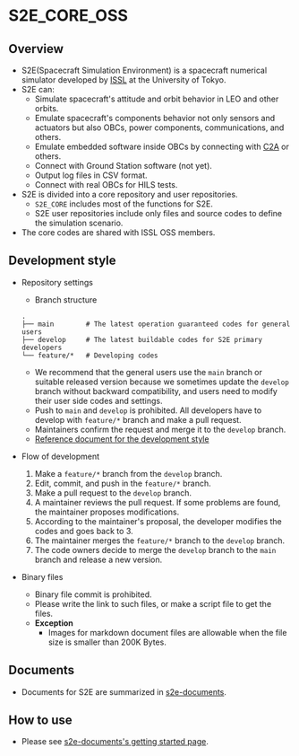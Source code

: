 # S2E_CORE_OSS

## Overview

- S2E(Spacecraft Simulation Environment) is a spacecraft numerical simulator developed by [ISSL](https://www.space.t.u-tokyo.ac.jp/nlab/index_e.html) at the University of Tokyo.
- S2E can:
  - Simulate spacecraft's attitude and orbit behavior in LEO and other orbits.
  - Emulate spacecraft's components behavior not only sensors and actuators but also OBCs, power components, communications, and others.
  - Emulate embedded software inside OBCs by connecting with [C2A](https://github.com/ut-issl/c2a-core) or others.
  - Connect with Ground Station software (not yet).
  - Output log files in CSV format.
  - Connect with real OBCs for HILS tests.
- S2E is divided into a core repository and user repositories. 
  - `S2E_CORE` includes most of the functions for S2E.
  - S2E user repositories include only files and source codes to define the simulation scenario. 
- The core codes are shared with ISSL OSS members.

## Development style
- Repository settings
  - Branch structure
  ```
  .
  ├── main        # The latest operation guaranteed codes for general users
  ├── develop     # The latest buildable codes for S2E primary developers
  └── feature/*   # Developing codes
  ```
  - We recommend that the general users use the `main` branch or suitable released version because we sometimes update the `develop` branch without backward compatibility, and users need to modify their user side codes and settings.
  - Push to `main` and `develop` is prohibited. All developers have to develop with `feature/*` branch and make a pull request.
  - Maintainers confirm the request and merge it to the `develop` branch.
  - [Reference document for the development style](https://nvie.com/posts/a-successful-git-branching-model/) 

- Flow of development
  1. Make a `feature/*` branch from the `develop` branch.
  2. Edit, commit, and push in the `feature/*` branch.
  3. Make a pull request to the `develop` branch.
  4. A maintainer reviews the pull request. If some problems are found, the maintainer proposes modifications.
  5. According to the maintainer's proposal, the developer modifies the codes and goes back to 3.
  6. The maintainer merges the `feature/*` branch to the `develop` branch.
  7. The code owners decide to merge the `develop` branch to the `main` branch and release a new version.

- Binary files
  - Binary file commit is prohibited.
  - Please write the link to such files, or make a script file to get the files.
  - **Exception**
    - Images for markdown document files are allowable when the file size is smaller than 200K Bytes.

## Documents

- Documents for S2E are summarized in [s2e-documents](https://ut-issl.github.io/s2e-documents).

## How to use

- Please see [s2e-documents's getting started page](https://ut-issl.github.io/s2e-documents/Tutorials/GettingStarted.html).

